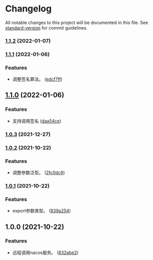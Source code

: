 # Changelog

All notable changes to this project will be documented in this file. See [standard-version](https://github.com/conventional-changelog/standard-version) for commit guidelines.

### [1.1.2](https://github.com/imbooo/node-feign/compare/v1.1.1...v1.1.2) (2022-01-07)

### [1.1.1](https://github.com/imbooo/node-feign/compare/v1.1.0...v1.1.1) (2022-01-06)


### Features

* 调整签名算法。 ([edcf7ff](https://github.com/imbooo/node-feign/commit/edcf7ffda453547388d685bcea85d4b529235e89))

## [1.1.0](https://github.com/imbooo/node-feign/compare/v1.0.3...v1.1.0) (2022-01-06)


### Features

* 支持调用签名 ([daa54ce](https://github.com/imbooo/node-feign/commit/daa54ce893d0e70e354fd5ef64f0ba1b5d07a43e))

### [1.0.3](https://github.com/imbooo/node-feign/compare/v1.0.2...v1.0.3) (2021-12-27)

### [1.0.2](https://github.com/imbooo/node-feign/compare/v1.0.1...v1.0.2) (2021-10-22)


### Features

* 调整参数泛型。 ([2fc0dc9](https://github.com/imbooo/node-feign/commit/2fc0dc9fd94e9727231820d4ebcd39485bfffde2))

### [1.0.1](https://github.com/imbooo/node-feign/compare/v1.0.0...v1.0.1) (2021-10-22)


### Features

* export参数类型。 ([839a254](https://github.com/imbooo/node-feign/commit/839a2544d1a3b6de4d3b18130b95ece8a88bb8ee))

## 1.0.0 (2021-10-22)


### Features

* 远程调用nacos服务。 ([832abe2](https://github.com/imbooo/node-feign/commit/832abe23bb9daaee5bba4c6a42840318bd1e90c7))
